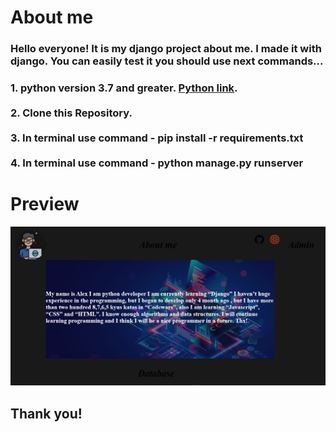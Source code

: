 # About me

### Hello everyone! It is my django project about me. I made it with django. You can easily test it you should use next commands... 

### 1. python version 3.7 and greater. [Python link](https://www.python.org/ "Python download."). <br> <br> 2. Clone this Repository. <br> <br> 3. In terminal use command - pip install -r requirements.txt <br> <br> 4. In terminal use command - python manage.py runserver

# Preview

![image](static/images/About%20me.png)

## Thank you!